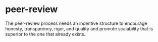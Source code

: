 # peer-review
The peer-review process needs an incentive structure to encourage honesty, transparency, rigor, and quality and promote scalability that is superior to the one that already exists..
